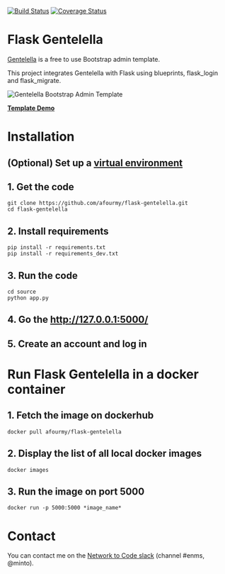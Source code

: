 [![Build Status](https://travis-ci.org/afourmy/flask-gentelella.svg?branch=master)](https://travis-ci.org/afourmy/flask-gentelella)
[![Coverage Status](https://coveralls.io/repos/github/afourmy/flask-gentelella/badge.svg?branch=master)](https://coveralls.io/github/afourmy/flask-gentelella?branch=develop)

# Flask Gentelella

[Gentelella](https://github.com/puikinsh/gentelella) is a free to use Bootstrap admin template.

This project integrates Gentelella with Flask using blueprints, flask_login and flask_migrate.

![Gentelella Bootstrap Admin Template](https://cdn.colorlib.com/wp/wp-content/uploads/sites/2/gentelella-admin-template-preview.jpg "Gentelella Theme Browser Preview")

**[Template Demo](https://colorlib.com/polygon/gentelella/index.html)**

# Installation

## (Optional) Set up a [virtual environment](https://docs.python.org/3/library/venv.html) 

## 1. Get the code
    git clone https://github.com/afourmy/flask-gentelella.git
    cd flask-gentelella

## 2. Install requirements 
    pip install -r requirements.txt
    pip install -r requirements_dev.txt

## 3. Run the code
    cd source
    python app.py
    
## 4. Go the http://127.0.0.1:5000/

## 5. Create an account and log in

# Run Flask Gentelella in a docker container

## 1. Fetch the image on dockerhub
    docker pull afourmy/flask-gentelella

## 2. Display the list of all local docker images
    docker images

## 3. Run the image on port 5000
    docker run -p 5000:5000 *image_name*

# Contact

You can contact me on the [Network to Code slack](http://networktocode.herokuapp.com "Network to Code slack") (channel #enms, @minto).